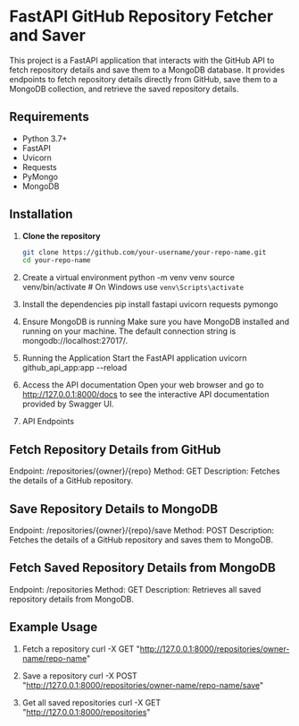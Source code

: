 # FastAPI GitHub Repository Fetcher and Saver

This project is a FastAPI application that interacts with the GitHub API to fetch repository details and save them to a MongoDB database. It provides endpoints to fetch repository details directly from GitHub, save them to a MongoDB collection, and retrieve the saved repository details.

## Requirements

- Python 3.7+
- FastAPI
- Uvicorn
- Requests
- PyMongo
- MongoDB

## Installation

1. **Clone the repository**

   ```bash
   git clone https://github.com/your-username/your-repo-name.git
   cd your-repo-name


2. Create a virtual environment
python -m venv venv
source venv/bin/activate  # On Windows use `venv\Scripts\activate`

3. Install the dependencies
pip install fastapi uvicorn requests pymongo

4. Ensure MongoDB is running
Make sure you have MongoDB installed and running on your machine. The default connection string is mongodb://localhost:27017/.

5. Running the Application
Start the FastAPI application
uvicorn github_api_app:app --reload

6. Access the API documentation
Open your web browser and go to http://127.0.0.1:8000/docs to see the interactive API documentation provided by Swagger UI.

7. API Endpoints

## Fetch Repository Details from GitHub
Endpoint: /repositories/{owner}/{repo}
Method: GET
Description: Fetches the details of a GitHub repository.

## Save Repository Details to MongoDB
Endpoint: /repositories/{owner}/{repo}/save
Method: POST
Description: Fetches the details of a GitHub repository and saves them to MongoDB.

## Fetch Saved Repository Details from MongoDB
Endpoint: /repositories
Method: GET
Description: Retrieves all saved repository details from MongoDB.

## Example Usage

1. Fetch a repository
curl -X GET "http://127.0.0.1:8000/repositories/owner-name/repo-name"

2. Save a repository
curl -X POST "http://127.0.0.1:8000/repositories/owner-name/repo-name/save"

3. Get all saved repositories
curl -X GET "http://127.0.0.1:8000/repositories"